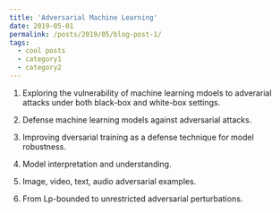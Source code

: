 ```yaml
---
title: 'Adversarial Machine Learning'
date: 2019-05-01
permalink: /posts/2019/05/blog-post-1/
tags:
  - cool posts
  - category1
  - category2
---
```


1. Exploring the vulnerability of machine learning mdoels to adverarial attacks under both black-box and white-box settings. 

2. Defense machine learning models against adversarial attacks.

3. Improving dversarial training as a defense technique for model robustness.

4. Model interpretation and understanding.

5. Image, video, text, audio adversarial examples.

6. From Lp-bounded to unrestricted adversarial perturbations.
